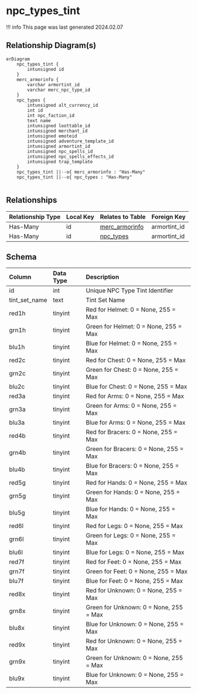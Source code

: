 # npc_types_tint

!!! info
	This page was last generated 2024.02.07

## Relationship Diagram(s)

```mermaid
erDiagram
    npc_types_tint {
        intunsigned id
    }
    merc_armorinfo {
        varchar armortint_id
        varchar merc_npc_type_id
    }
    npc_types {
        intunsigned alt_currency_id
        int id
        int npc_faction_id
        text name
        intunsigned loottable_id
        intunsigned merchant_id
        intunsigned emoteid
        intunsigned adventure_template_id
        intunsigned armortint_id
        intunsigned npc_spells_id
        intunsigned npc_spells_effects_id
        intunsigned trap_template
    }
    npc_types_tint ||--o{ merc_armorinfo : "Has-Many"
    npc_types_tint ||--o{ npc_types : "Has-Many"


```


## Relationships

| Relationship Type | Local Key | Relates to Table | Foreign Key |
| :--- | :--- | :--- | :--- |
| Has-Many | id | [merc_armorinfo](../../schema/mercenaries/merc_armorinfo.md) | armortint_id |
| Has-Many | id | [npc_types](../../schema/npcs/npc_types.md) | armortint_id |


## Schema

| Column | Data Type | Description |
| :--- | :--- | :--- |
| id | int | Unique NPC Type Tint Identifier |
| tint_set_name | text | Tint Set Name |
| red1h | tinyint | Red for Helmet: 0 = None, 255 = Max |
| grn1h | tinyint | Green for Helmet: 0 = None, 255 = Max |
| blu1h | tinyint | Blue for Helmet: 0 = None, 255 = Max |
| red2c | tinyint | Red for Chest: 0 = None, 255 = Max |
| grn2c | tinyint | Green for Chest: 0 = None, 255 = Max |
| blu2c | tinyint | Blue for Chest: 0 = None, 255 = Max |
| red3a | tinyint | Red for Arms: 0 = None, 255 = Max |
| grn3a | tinyint | Green for Arms: 0 = None, 255 = Max |
| blu3a | tinyint | Blue for Arms: 0 = None, 255 = Max |
| red4b | tinyint | Red for Bracers: 0 = None, 255 = Max |
| grn4b | tinyint | Green for Bracers: 0 = None, 255 = Max |
| blu4b | tinyint | Blue for Bracers: 0 = None, 255 = Max |
| red5g | tinyint | Red for Hands: 0 = None, 255 = Max |
| grn5g | tinyint | Green for Hands: 0 = None, 255 = Max |
| blu5g | tinyint | Blue for Hands: 0 = None, 255 = Max |
| red6l | tinyint | Red for Legs: 0 = None, 255 = Max |
| grn6l | tinyint | Green for Legs: 0 = None, 255 = Max |
| blu6l | tinyint | Blue for Legs: 0 = None, 255 = Max |
| red7f | tinyint | Red for Feet: 0 = None, 255 = Max |
| grn7f | tinyint | Green for Feet: 0 = None, 255 = Max |
| blu7f | tinyint | Blue for Feet: 0 = None, 255 = Max |
| red8x | tinyint | Red for Unknown: 0 = None, 255 = Max |
| grn8x | tinyint | Green for Unknown: 0 = None, 255 = Max |
| blu8x | tinyint | Blue for Unknown: 0 = None, 255 = Max |
| red9x | tinyint | Red for Unknown: 0 = None, 255 = Max |
| grn9x | tinyint | Green for Unknown: 0 = None, 255 = Max |
| blu9x | tinyint | Blue for Unknown: 0 = None, 255 = Max |

